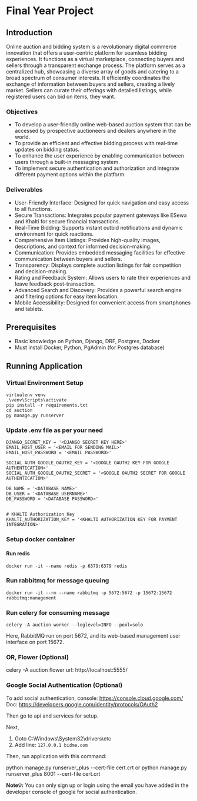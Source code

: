# Final Year Project

## Introduction

Online auction and bidding system is a revolutionary digital commerce innovation that offers a user-centric platform for seamless bidding experiences. It functions as a virtual marketplace, connecting buyers and sellers through a transparent exchange process. The platform serves as a centralized hub, showcasing a diverse array of goods and catering to a broad spectrum of consumer interests. It efficiently coordinates the exchange of information between buyers and sellers, creating a lively market. Sellers can curate their offerings with detailed listings, while registered users can bid on items, they want.

### Objectives

- To develop a user-friendly online web-based auction system that can be accessed by prospective auctioneers and dealers anywhere in the world.
- To provide an efficient and effective bidding process with real-time updates on bidding status.
- To enhance the user experience by enabling communication between users through a built-in messaging system.
- To implement secure authentication and authorization and integrate different payment options within the platform.

### Deliverables

- User-Friendly Interface: Designed for quick navigation and easy access to all functions.
- Secure Transactions: Integrates popular payment gateways like ESewa and Khalti for secure financial transactions.
- Real-Time Bidding: Supports instant outbid notifications and dynamic environment for quick reactions.
- Comprehensive Item Listings: Provides high-quality images, descriptions, and context for informed decision-making.
- Communication: Provides embedded messaging facilities for effective communication between buyers and sellers.
- Transparency: Displays complete auction listings for fair competition and decision-making.
- Rating and Feedback System: Allows users to rate their experiences and leave feedback post-transaction.
- Advanced Search and Discovery: Provides a powerful search engine and filtering options for easy item location.
- Mobile Accessibility: Designed for convenient access from smartphones and tablets.

## Prerequisites

- Basic knowledge on Python, Django, DRF, Postgres, Docker
- Must install Docker, Python, PgAdmin (for Postgres database)

## Running Application

### Virtual Environment Setup

```
virtualenv venv
.\venv\Scripts\activate
pip install -r requirements.txt
cd auction
py manage.py runserver
```

### Update .env file as per your need

```
DJANGO_SECRET_KEY = '<DJANGO SECRET KEY HERE>'
EMAIL_HOST_USER = '<EMAIL FOR SENDING MAIL>'
EMAIL_HOST_PASSWORD = '<EMAIL PASSWORD>'

SOCIAL_AUTH_GOOGLE_OAUTH2_KEY = '<GOOGLE OAUTH2 KEY FOR GOOGLE AUTHENTICATION>'
SOCIAL_AUTH_GOOGLE_OAUTH2_SECRET = '<GOOGLE OAUTH2 SECRET FOR GOOGLE AUTHENTICATION>'

DB_NAME = '<DATABASE NAME>'
DB_USER = '<DATABASE USERNAME>'
DB_PASSWORD = '<DATABASE PASSWORD>'


# KHALTI Authorization Key
KHALTI_AUTHORIZATION_KEY = '<KHALTI AUTHORIZATION KEY FOR PAYMENT INTEGRATION>'
```

### Setup docker container

#### Run redis

```
docker run -it --name redis -p 6379:6379 redis
```

### Run rabbitmq for message queuing

```
docker run -it --rm --name rabbitmq -p 5672:5672 -p 15672:15672
rabbitmq:management
```

### Run celery for consuming message

```
celery -A auction worker --loglevel=INFO --pool=solo
```

Here, RabbitMQ run on port 5672, and its web-based
management user interface on port 15672.

### OR, Flower (Optional)

celery -A auction flower
url: http://localhost:5555/

### Google Social Authentication (Optional)

To add social authentication,
console: https://console.cloud.google.com/
Doc: https://developers.google.com/identity/protocols/OAuth2

Then go to api and services for setup.

Next,

1. Goto C:\Windows\System32\drivers\etc
2. Add line: `127.0.0.1 bidme.com`

Then, run application with this command:

python manage.py runserver_plus --cert-file cert.crt
or
python manage.py runserver_plus 8001 --cert-file cert.crt

**Note💡:** You can only sign up or login using the email you have added in the developer console of google for social authentication.
